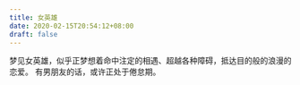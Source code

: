 ```yaml
---
title: 女英雄
date: 2020-02-15T20:54:12+08:00
draft: false
---
```


梦见女英雄，似乎正梦想着命中注定的相遇、超越各种障碍，抵达目的般的浪漫的恋爱。
有男朋友的话，或许正处于倦怠期。

